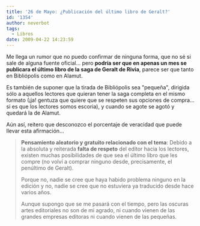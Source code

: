 ```yaml
---
title: '26 de Mayo: ¿Publicación del último libro de Geralt?'
id: '1354'
author: neverbot
tags:
  - Libros
date: 2009-04-22 14:23:59
---
```


Me llega un rumor que no puedo confirmar de ninguna forma, que no sé si sale de alguna fuente oficial... pero **podría ser que en apenas un mes se publicara el último libro de la saga de Geralt de Rivia**, parece ser que tanto en Bibliópolis como en Alamut.

Es también de suponer que la tirada de Bibliópolis sea "pequeña", dirigida sólo a aquellos lectores que quieran tener la saga completa en el mismo formato (¡ja! gentuza que quiere que se respeten sus opciones de compra... si es que los lectores somos escoria), y cuando se agote se agotó y quedará la de Alamut.

Aún así, reitero que desconozco el porcentaje de veracidad que puede llevar esta afirmación...

> **Pensamiento aleatorio y gratuito relacionado con el tema**: Debido a la absoluta y reiterada **falta de respeto** del editor hacia los lectores, existen muchas posibilidades de que sea el último libro que les compre (no volví a comprar ninguno desde, precisamente, el penúltimo de Geralt).
> 
> Porque no, nadie se cree que haya habido problema ninguno en la edición y no, nadie se cree que no estuviera ya traducido desde hace varios años.
> 
> Aunque supongo que se me pasará con el tiempo, pero las oscuras artes editoriales no son de mi agrado, ni cuando vienen de las grandes empresas editoras ni cuando vienen de las pequeñas.